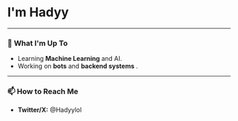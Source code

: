 #  I'm Hadyy 

---
### 🌱 **What I'm Up To**
- Learning **Machine Learning** and AI.
- Working on **bots** and **backend systems** .
---
### 📫 **How to Reach Me**
- **Twitter/X:** @Hadyylol
